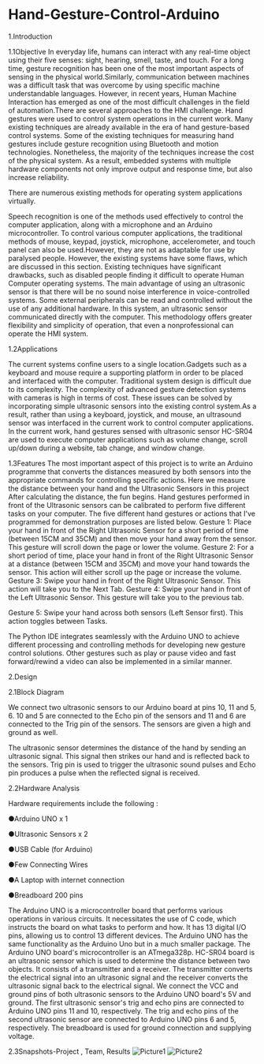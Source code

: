 # Hand-Gesture-Control-Arduino
1.Introduction

1.1Objective
In everyday life, humans can interact with any real-time object using their five senses: sight, hearing, smell, taste, and touch. For a long time, gesture recognition has been one of the most important aspects of sensing in the physical world.Similarly, communication between machines was a difficult task that was overcome by using specific machine understandable languages.
However, in recent years, Human Machine Interaction has emerged as one of the most difficult challenges in the field of automation.There are several approaches to the HMI challenge. Hand gestures were used to control system operations in the current work. Many existing techniques are already available in the era of hand gesture-based control systems. Some of the existing techniques for measuring hand gestures include gesture recognition using Bluetooth and motion technologies.
Nonetheless, the majority of the techniques increase the cost of the physical system. As a result, embedded systems with multiple hardware components not only improve output and response time, but also increase reliability.

There are numerous existing methods for operating system applications virtually.

Speech recognition is one of the methods used effectively to control the computer application, along with a microphone and an Arduino microcontroller. To control various computer
applications, the traditional methods of mouse, keypad, joystick, microphone, accelerometer, and touch panel can also be used.However, they are not as adaptable for use by paralysed people. However, the existing systems have some flaws, which are discussed in this section. Existing techniques have significant drawbacks, such as disabled people finding it difficult to operate Human Computer operating systems.
The main advantage of using an ultrasonic sensor is that there will be no sound noise interference in voice-controlled systems. Some external peripherals can be read and controlled without the use of any additional hardware. In this system, an ultrasonic sensor communicated directly with the computer. This methodology offers greater flexibility and simplicity of operation, that even a nonprofessional can operate the HMI system.



1.2Applications

The current systems confine users to a single location.Gadgets such as a keyboard and mouse require a supporting platform in order to be placed and interfaced with the computer.
Traditional system design is difficult due to its complexity. The complexity of advanced gesture detection systems with cameras is high in terms of cost. These issues can be solved by incorporating simple ultrasonic sensors into the existing control system.As a result, rather than using a keyboard, joystick, and mouse, an ultrasound sensor was interfaced in the current work to control computer applications.
In the current work, hand gestures sensed with ultrasonic sensor HC-SR04 are used to execute
computer applications such as volume change, scroll up/down during a website, tab change, and window change.


1.3Features
The most important aspect of this project is to write an Arduino programme that converts the distances measured by both sensors into the appropriate commands for controlling specific actions.
Here we measure the distance between your hand and the Ultrasonic Sensors in this project After
calculating the distance, the fun begins. Hand gestures performed in front of the Ultrasonic sensors can be calibrated to perform five different tasks on your computer. The five different hand gestures or actions that I've programmed for demonstration purposes are listed below.
Gesture 1: Place your hand in front of the Right Ultrasonic Sensor for a short period of time (between 15CM and 35CM) and then move your hand away from the sensor. This gesture will scroll down the page or lower the volume.
Gesture 2: For a short period of time, place your hand in front of the Right Ultrasonic Sensor at a distance (between 15CM and 35CM) and move your hand towards the sensor. This action will
either scroll up the page or increase the volume.
Gesture 3: Swipe your hand in front of the Right Ultrasonic Sensor. This action will take you to the Next Tab.
Gesture 4: Swipe your hand in front of the Left Ultrasonic Sensor. This gesture will take you to the previous tab.



Gesture 5: Swipe your hand across both sensors (Left Sensor first). This action toggles between Tasks.

The Python IDE integrates seamlessly with the Arduino UNO to achieve different processing and controlling methods for developing new gesture control solutions. Other gestures such as play or pause video and fast forward/rewind a video can also be implemented in a similar manner.


2.Design


2.1Block Diagram

We connect two ultrasonic sensors to our Arduino board at pins 10, 11 and 5, 6. 10 and 5 are connected to the Echo pin of the sensors and 11 and 6 are connected to the Trig pin of the sensors. The sensors are given a high and ground as well.


The ultrasonic sensor determines the distance of the hand by sending an ultrasonic signal. This signal then strikes our hand and is reflected back to the sensors. Trig pin is used to trigger the ultrasonic sound pulses and Echo pin produces a pulse when the reflected signal is received.










2.2Hardware Analysis

Hardware requirements include the following :

●Arduino UNO x 1

●Ultrasonic Sensors x 2

●USB Cable (for Arduino)

●Few Connecting Wires

●A Laptop with internet connection

●Breadboard 200 pins




The Arduino UNO is a microcontroller board that performs various operations in various circuits. It necessitates the use of C code, which instructs the board on what tasks to perform and how. It has 13 digital I/O pins, allowing us to control 13 different devices. The Arduino UNO has the same functionality as the Arduino Uno but in a much smaller package. The Arduino UNO board's microcontroller is an ATmega328p.
HC-SR04 board is an ultrasonic sensor which is used to determine the distance between two objects. It consists of a transmitter and a receiver. The transmitter converts the electrical signal into an ultrasonic signal and the receiver converts the ultrasonic signal back to the electrical signal.
We connect the VCC and ground pins of both ultrasonic sensors to the Arduino UNO board's 5V and ground. The first ultrasonic sensor's trig and echo pins are connected to Arduino UNO pins 11 and 10, respectively. The trig and echo pins of the second ultrasonic sensor are connected to Arduino UNO pins 6 and 5, respectively. The breadboard is used for ground connection and supplying voltage.



2.3Snapshots-Project , Team, Results
![Picture1](https://user-images.githubusercontent.com/72367806/176695506-fbbaf743-abfb-4164-a1d3-8b220581e37f.png)
![Picture2](https://user-images.githubusercontent.com/72367806/176695583-564d0edf-9572-4e3b-ae5d-638e7624639a.png)











